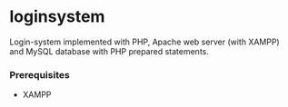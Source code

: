 ﻿# loginsystem
Login-system implemented with PHP, Apache web server (with XAMPP) and MySQL database with PHP prepared statements. 

### Prerequisites
* XAMPP 
